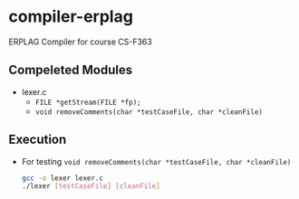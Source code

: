 # compiler-erplag
ERPLAG Compiler for course CS-F363

## Compeleted Modules

  - lexer.c
    + `FILE *getStream(FILE *fp);`
    + `void removeComments(char *testCaseFile, char *cleanFile)`

## Execution

  - For testing `void removeComments(char *testCaseFile, char *cleanFile)`

    ```bash
    gcc -o lexer lexer.c
    ./lexer [testCaseFile] [cleanFile]
    ```